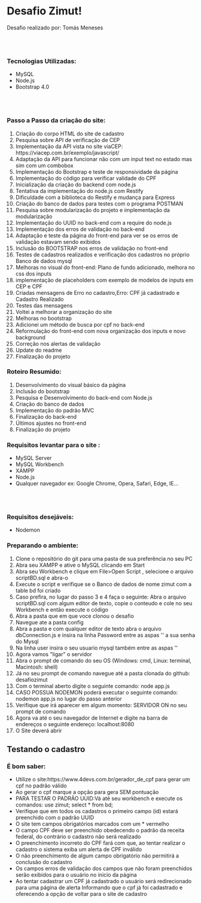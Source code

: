 <h1>Desafio Zimut!</h1>
<p>Desafio realizado por: Tomás Meneses</p><br/><br/>

<h3>Tecnologias Utilizadas:</h3>
<ul>
    <li>MySQL</li>
    <li>Node.js</li>
    <li>Bootstrap 4.0</li>
</ul><br><br>

<h3>Passo a Passo da criação do site:</h3>
<ol>
    <li>Criação do corpo HTML do site de cadastro</li>
    <li>Pesquisa sobre API de verificação de CEP</li>
    <li>Implementação da API vista no site viaCEP: https://viacep.com.br/exemplo/javascript/</li>
    <li>Adaptação da API para funcionar não com um input text no estado mas sim com um combobox</li>
    <li>Implementação do Bootstrap e teste de responsividade da página</li>
    <li>Implementação do código para verificar validade do CPF</li>
    <li>Inicialização da criação do backend com node.js</li>
    <li>Tentativa da implementação do node.js com Restify</li>
    <li>Dificuldade com a biblioteca do Restify e mudança para Express</li>
    <li>Criação do banco de dados para testes com o programa POSTMAN</li>
    <li>Pesquisa sobre modularização do projeto e implementação da modularização</li>
    <li>Implementação do UUID no back-end com a require do node.js</li>
    <li>Implementação dos erros de validação no back-end</li>
    <li>Adaptação e teste da página do front-end para ver se os erros de validação estavam sendo exibidos</li>
    <li>Inclusão do BOOTSTRAP nos erros de validação no front-end</li>
    <li>Testes de cadastros realizados e verificação dos cadastros no próprio Banco de dados mysql </li>
    <li>Melhoras no visual do front-end: Plano de fundo adicionado, melhora no css dos inputs</li>
    <li>implementação de placeholders com exemplo de modelos de inputs em CEP e CPF</li>
    <li>Criadas mensagens de Erro no cadastro,Erro: CPF já cadastrado e Cadastro Realizado</li>
    <li>Testes das mensagens</li>
    <li>Voltei a melhorar a organização do site</li>
    <li>Melhoras no bootstrap</li>
    <li>Adicionei um método de busca por cpf no back-end</li>
    <li>Reformulação do front-end com nova organização dos inputs e novo background</li>
    <li>Correção nos alertas de validação</li>
    <li>Update do readme</li>
    <li>Finalização do projeto</li>

</ol>
<h3>Roteiro Resumido:</h3>
<ol>
    <li>Desenvolvimento do visual básico da página</li>
    <li>Inclusão do bootstrap</li>
    <li>Pesquisa e Desenvolvimento do back-end com Node.js</li>
    <li>Criação do banco de dados</li>
    <li>Implementação do padrão MVC</li>
    <li>Finalização do back-end</li>
    <li>Últimos ajustes no front-end</li>
    <li>Finalização do projeto</li>
</ol>

<h3>Requisitos levantar para o site :</h3>
<ul>
    <li>MySQL Server</li>
    <li>MySQL Workbench</li>
    <li>XAMPP</li>
    <li>Node.js</li>
    <li>Qualquer navegador ex: Google Chrome, Opera, Safari, Edge, IE...</li>
    
</ul><br><br>
<h3>Requisitos desejáveis:</h3>
<ul>
    <li>Nodemon</li>
</ul>

<h3>Preparando o ambiente:</h3>
<ol>
    <li>Clone o repositório do git para uma pasta de sua preferência no seu PC</li>
    <li>Abra seu XAMPP e ative o MySQL clicando em Start</li>
    <li>Abra seu Workbench e clique em File>Open Script , selecione o arquivo scriptBD.sql e abra-o </li>
    <li>Execute o script e verifique se o Banco de dados de nome zimut com a table bd foi criado</li>
    <li>Caso prefira, no lugar do passo 3 e 4 faça o seguinte: Abra o arquivo scriptBD.sql com algum editor de texto, copie o conteudo e cole no seu Workbench e então execute o código</li>
    <li>Abra a pasta que em que voce clonou o desafio</li>
    <li>Navegue ate a pasta config</li>
    <li>Abra a pasta e com qualquer editor de texto abra o arquivo dbConnection.js e insira na linha Password entre as aspas '' a sua senha do Mysql </li>
    <li>Na linha user insira o seu usuario mysql também entre as aspas ''</li>
    <li>Agora vamos "ligar" o servidor</li>
    <li>Abra o prompt de comando do seu OS (Windows: cmd, Linux: terminal, Macintosh: shell)</li>
    <li>Já no seu prompt de comando navegue até a pasta clonada do github: desafiozimut</li>
    <li>Com o terminal aberto digite o seguinte comando: node app.js</li>
    <li>CASO POSSUA NODEMON poderá executar o seguinte comando: nodemon app.js no lugar do passo anterior</li>
    <li>Verifique que irá aparecer em algum momento: SERVIDOR ON no seu prompt de comando</li>
    <li>Agora va até o seu navegador de Internet e digite na barra de endereços o seguinte endereço: localhost:8080</li>
    <li>O Site deverá abrir</li>
</ol>

<h2>Testando o cadastro</h2>



<h3>É bom saber:</h3>
<ul>
    <li>Utilize o site:https://www.4devs.com.br/gerador_de_cpf para gerar um cpf no padrão válido </li>
    <li>Ao gerar o cpf marque a opção para gera SEM pontuação</li>
    <li><hard>PARA TESTAR O PADRÃO UUID:</hard>Vá até seu workbench e execute os comandos: use zimut; select * from bd;</li>
    <li>Verifique que em todos os cadastros o primeiro campo (id) estará preenchido com o padrão UUID</li>
    <li>O site tem campos obrigatórios marcados com um * vermelho</li>
    <li>O campo CPF deve ser preenchido obedecendo o padrão da receita federal, do contrário o cadastro não será realizado</li>
    <li>O preenchimento incorreto do CPF fará com que, ao tentar realizar o cadastro o sistema exiba um alerta de CPF inválido</li>
    <li>O não preenchimento de algum campo obrigatório não permitirá a conclusão do cadastro</li>
    <li>Os campos erros de validação dos campos que não foram preenchidos serão exibidos para o usuário no inicio da página</li>
    <li>Ao tentar cadastrar um CPF já cadastrado o usuário será redirecionado para uma página de alerta Informando que o cpf já foi cadastrado e oferecendo a opção de voltar para o site de cadastro</li>
</ul>

